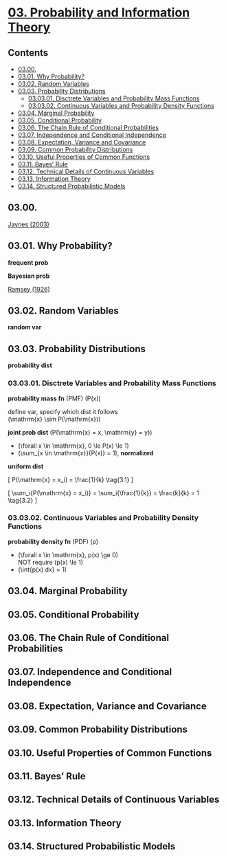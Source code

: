 <!--
Filename: 	note.md
Project: 	/Users/shume/Developer/DeepLearningBook/03
Author: 	shumez <https://github.com/shumez>
Created: 	2019-06-03 19:38:5
Modified: 	2019-06-06 17:52:24
-----
Copyright (c) 2019 shumez
-->

# [03. Probability and Information Theory]

## Contents

* [03.00.][0300]
* [03.01. Why Probability?][0301]
* [03.02. Random Variables][0302]
* [03.03. Probability Distributions][0303]
	* [03.03.01. Disctrete Variables and Probability Mass Functions][030301]
	* [03.03.02. Continuous Variables and Probability Density Functions][030302]
* [03.04. Marginal Probability][0304]
* [03.05. Conditional Probability][0305]
* [03.06. The Chain Rule of Conditional Probabilities][0306]
* [03.07. Independence and Conditional Independence][0307]
* [03.08. Expectation, Variance and Covariance][0308]
* [03.09. Common Probability Distributions][0309]
* [03.10. Useful Properties of Common Functions][0310]
* [03.11. Bayes’ Rule][0311]
* [03.12. Technical Details of Continuous Variables][0312]
* [03.13. Information Theory][0313]
* [03.14. Structured Probabilistic Models][0314]


## 03.00.

[Jaynes (2003)][2003_Jaynes]


## 03.01. Why Probability?

**frequent prob**

**Bayesian prob**

[Ramsey (1926)][1926_Ramsey]


## 03.02. Random Variables

**random var**


## 03.03. Probability Distributions

**probability dist**


### 03.03.01. Disctrete Variables and Probability Mass Functions

**probability mass fn** (PMF) \(P(x)\)

define var, specify which dist it follows  
\(\mathrm{x} \sim P(\mathrm{x})\)

**joint prob dist** \(P(\mathrm{x} = x, \mathrm{y} = y)\)


* \(\forall x \in \mathrm{x}, 0 \le P(x) \le 1\)
* \(\sum_{x \in \mathrm{x}}{P(x)} = 1\), **normalized**

**uniform dist**

\[ P(\mathrm{x} = x_i) = \frac{1}{k} \tag{3.1} \]

\[ \sum_i{P(\mathrm{x} = x_i)} = \sum_i{\frac{1}{k}} = \frac{k}{k} = 1 \tag{3.2} \]


### 03.03.02. Continuous Variables and Probability Density Functions

**probability density fn** (PDF) \(p\)

* \(\forall x \in \mathrm{x}, p(x) \ge 0\)  
	NOT require \(p(x) \le 1\)
* \(\int{p(x) dx} = 1\)

## 03.04. Marginal Probability
## 03.05. Conditional Probability
## 03.06. The Chain Rule of Conditional Probabilities
## 03.07. Independence and Conditional Independence
## 03.08. Expectation, Variance and Covariance
## 03.09. Common Probability Distributions
## 03.10. Useful Properties of Common Functions
## 03.11. Bayes’ Rule
## 03.12. Technical Details of Continuous Variables
## 03.13. Information Theory
## 03.14. Structured Probabilistic Models




##
[03. Probability and Information Theory]: https://www.deeplearningbook.org/contents/prob.html

<!-- toc -->
[0300]: #0300
[0301]: #0301_why_probability
[0302]: #0302_random_variables
[0303]: #0303_probability_distributions
[030301]: #030301_disctrete_variables_and_probability_mass_functions
[030302]: #030302_continuous_variables_and_probability_density_functions
[0304]: #0304_marginal_probability
[0305]: #0305_conditional_probability
[0306]: #0306_the_chain_rule_of_conditional_probabilities
[0307]: #0307_independence_and_conditional_independence
[0308]: #0308_expectation_variance_and_covariance
[0309]: #0309_common_probability_distributions
[0310]: #0310_useful_properties_of_common_functions
[0311]: #0311_bayes_rule
[0312]: #0312_technical_details_of_continuous_variables
[0313]: #0313_information_theory
[0314]: #0314_structured_probabilistic_models

<!-- ref -->
<!-- 0300 -->
[2003_Jaynes]: #0300

<!-- 0301 -->
[1926_Ramsey]: #0301

<!-- fig -->

<!-- term -->

<style type="text/css">
	img{width: 51%; float: right;}
</style>
